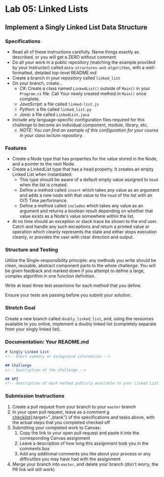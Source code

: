 # Lab 05: Linked Lists

## Implement a Singly Linked List Data Structure

### Specifications

- Read all of these instructions carefully. Name things exactly as described, or you will get a ZERO without comment 
- Do all your work in a public repository (matching the example provided by your instructor) called `data-structures-and-algorithms`, with a well-formatted, detailed top-level README.md
- Create a branch in your repository called `linked_list`
- On your branch, create...
    - _C#_: Create a class named `LinkedList()` outside of `Main()` in your `Program.cs` file. Call Your newly created method in `Main()` once complete. 
    - _JavaScript_: a file called `linked-list.js`
    - _Python_: a file called `linked_list.py`
    - _Java_: a file called `LinkedList.java`
- Include any language-specific configuration files required for this challenge to become an individual component, module, library, etc.
    - _NOTE: You can find an example of this configuration for your course in your class lecture repository._

### Features

- Create a Node type that has properties for the value stored in the Node, and a pointer to the next Node. 
- Create a LinkedList type that has a head property. It creates an empty Linked List when instantiated.
    - This type should be aware of a default empty value assigned to `head` when the list is created.
    - Define a method called `insert` which takes any value as an argument and adds a new node wtih that value to the `head` of the list with an O(1) Time performance.
    - Define a method called `includes` which takes any value as an argument and returns a boolean result depending on whether that value exists as a Node's value somewhere within the list.
- At no time should an exception or stack trace be shown to the end user. Catch and handle any such exceptions and return a printed value or operation which cleanly represents the state and either stops execution cleanly, or provides the user with clear direction and output.

### Structure and Testing

Utilize the Single-responsibility principle: any methods you write should be clean, reusable, abstract component parts to the whole challenge. You will be given feedback and marked down if you attempt to define a large, complex algorithm in one function definition.

Write at least three test assertions for each method that you define. 

Ensure your tests are passing before you submit your solution.

### Stretch Goal

Create a new branch called `doubly_linked_list`, and, using the resources available to you online, implement a doubly linked list (completely separate from your singly linked list). 

### Documentation: Your README.md

```markdown
# Singly Linked List
<!-- Short summary or background information -->

## Challenge
<!-- Description of the challenge -->

## API
<!-- Description of each method publicly available to your Linked List -->
```

### Submission Instructions

1. Create a pull request from your branch to your `master` branch
1. In your open pull request, leave as a comment [a checklist](https://github.com/blog/1825-task-lists-in-all-markdown-documents){:target="_blank"} of the specifications and tasks above, with the actual steps that you completed checked off
1. Submitting your completed work to Canvas:
    1. Copy the link to your open pull request and paste it into the corresponding Canvas assignment
    1. Leave a description of how long this assignment took you in the comments box
    1. Add any additional comments you like about your process or any difficulties you may have had with the assignment
1. Merge your branch into `master`, and delete your branch (don't worry, the PR link will still work)
